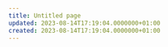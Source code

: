 ```yaml
---
title: Untitled page
updated: 2023-08-14T17:19:04.0000000+01:00
created: 2023-08-14T17:19:04.0000000+01:00
---
```



